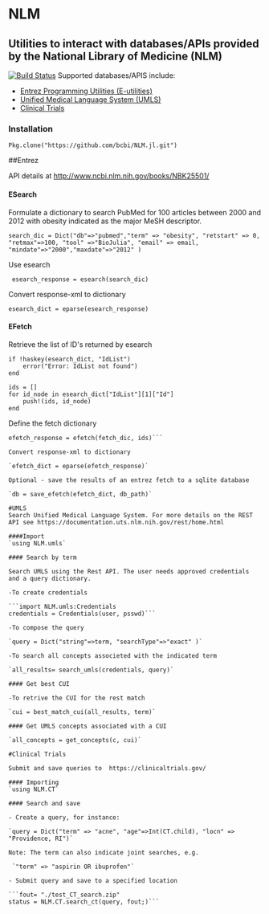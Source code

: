 <!--
@Author: isa
@Date:   2016-05-13T16:37:00-04:00
@Last modified by:   isa
@Last modified time: 2016-05-19T16:12:10-04:00
-->



# NLM
## Utilities to interact with databases/APIs provided by the National Library of Medicine (NLM)
[![Build Status](https://travis-ci.org/bcbi/NLM.jl.svg?branch=master)](https://travis-ci.org/bcbi/NLM.jl)
Supported databases/APIS include:

- [Entrez Programming Utilities (E-utilities)](##entrez)
- [Unified Medical Language System (UMLS)](#umls)
- [Clinical Trials](#clinical-trials)

### Installation
```{Julia}
Pkg.clone("https://github.com/bcbi/NLM.jl.git")
```

##Entrez

API details at  http://www.ncbi.nlm.nih.gov/books/NBK25501/

#### ESearch
Formulate a dictionary to search PubMed for 100 articles between 2000 and 2012
with obesity indicated as the major MeSH descriptor.


`search_dic = Dict("db"=>"pubmed","term" => "obesity",
 "retstart" => 0, "retmax"=>100, "tool" =>"BioJulia",
 "email" => email, "mindate"=>"2000","maxdate"=>"2012" )`

Use esearch

` esearch_response = esearch(search_dic)`

Convert response-xml to dictionary

`esearch_dict = eparse(esearch_response)`  

#### EFetch
Retrieve the list of ID's returned by esearch

    if !haskey(esearch_dict, "IdList")
        error("Error: IdList not found")
    end

    ids = []
    for id_node in esearch_dict["IdList"][1]["Id"]
        push!(ids, id_node)
    end

Define the fetch dictionary

```fetch_dic = Dict("db"=>"pubmed","tool" =>"BioJulia", "email" => email, "retmode" => "xml", "rettype"=>"null")
efetch_response = efetch(fetch_dic, ids)```

Convert response-xml to dictionary

`efetch_dict = eparse(efetch_response)`

Optional - save the results of an entrez fetch to a sqlite database

`db = save_efetch(efetch_dict, db_path)`

#UMLS
Search Unified Medical Language System. For more details on the REST API see https://documentation.uts.nlm.nih.gov/rest/home.html

####Import
`using NLM.umls`

#### Search by term

Search UMLS using the Rest API. The user needs approved credentials and a query dictionary.

-To create credentials

```import NLM.umls:Credentials
credentials = Credentials(user, psswd)```

-To compose the query

`query = Dict("string"=>term, "searchType"=>"exact" )`

-To search all concepts associeted with the indicated term

`all_results= search_umls(credentials, query)`

#### Get best CUI

-To retrive the CUI for the rest match

`cui = best_match_cui(all_results, term)`

#### Get UMLS concepts associated with a CUI

`all_concepts = get_concepts(c, cui)`

#Clinical Trials

Submit and save queries to  https://clinicaltrials.gov/

#### Importing
`using NLM.CT`

#### Search and save

- Create a query, for instance:

`query = Dict("term" => "acne", "age"=>Int(CT.child), "locn" => "Providence, RI")`

Note: The term can also indicate joint searches, e.g.

 `"term" => "aspirin OR ibuprofen"`
 
- Submit query and save to a specified location

```fout= "./test_CT_search.zip"
status = NLM.CT.search_ct(query, fout;)```



